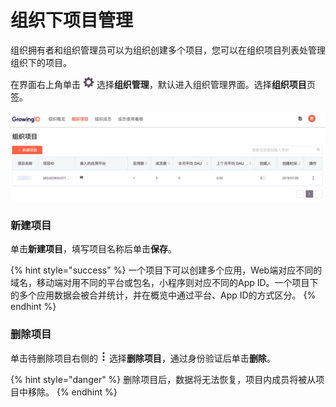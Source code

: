 # 组织下项目管理

组织拥有者和组织管理员可以为组织创建多个项目，您可以在组织项目列表处管理组织下的项目。

在界面右上角单击 ![](../../../.gitbook/assets/2019-10-10_18-59-32%20%281%29.png) 选择**组织管理**，默认进入组织管理界面。选择**组织项目**页签。

![](../../../.gitbook/assets/image%20%28135%29.png)

### 新建项目

单击**新建项目**，填写项目名称后单击**保存**。

{% hint style="success" %}
一个项目下可以创建多个应用，Web端对应不同的域名，移动端对用不同的平台或包名，小程序则对应不同的App ID。一个项目下的多个应用数据会被合并统计，并在概览中通过平台、App ID的方式区分。
{% endhint %}

### 删除项目

单击待删除项目右侧的 ![](../../../.gitbook/assets/dian-dian-dian.png) 选择**删除项目**，通过身份验证后单击**删除**。

{% hint style="danger" %}
删除项目后，数据将无法恢复，项目内成员将被从项目中移除。
{% endhint %}

